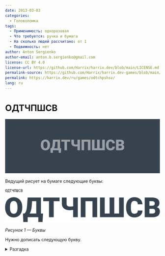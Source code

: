 ```yaml
---
date: 2013-03-03
categories:
  - Головоломка
tags:
  - Применимость: одноразовая
  - Что требуется: ручка и бумага
  - На сколько людей рассчитано: от 1
  - Подвижность: нет
author: Anton Sergienko
author-email: anton.b.sergienko@gmail.com
license: CC BY 4.0
license-url: https://github.com/Harrix/harrix.dev/blob/main/LICENSE.md
permalink-source: https://github.com/Harrix/harrix.dev-games/blob/main/odtchpshsv/odtchpshsv.md
permalink: https://harrix.dev/ru/games/odtchpshsv/
lang: ru
---
```


# ОДТЧПШСВ

![Featured image](featured-image.svg)

Ведущий рисует на бумаге следующие буквы:

```text
ОДТЧПШСВ
```

![Буквы](img/problem.svg)

_Рисунок 1 — Буквы_

Нужно дописать следующую букву.

<details>
<summary>Разгадка</summary>

Эти буквы — это первые буквы числового ряда: **О**дин, **Д**ва, **Т**ри, **Ч**етыре, **П**ять, **Ш**есть, **С**емь, **В**осемь, **Д**евять, **Д**есять, **О**диннадцать и так далее. Значит, следующие буквы в ряду: **Д**, **Д**, **О**, **Д**, **Т**, **Ч**.

</details>
